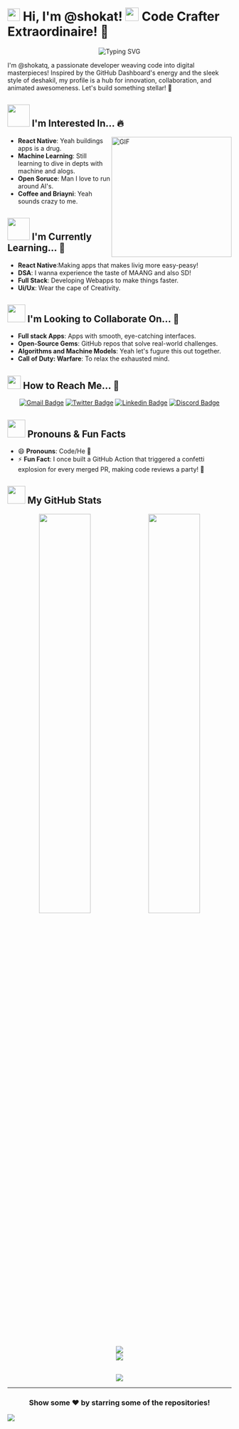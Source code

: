 # <img src="https://media.giphy.com/media/hvRJCLFzcasrR4ia7z/giphy.gif" width="28"> Hi, I'm @shokat! <img src="https://media.giphy.com/media/WUlplcMpOCEmTGBtBW/giphy.gif" width="30"> Code Crafter Extraordinaire! 🚀

<div align="center">
  <img src="https://readme-typing-svg.herokuapp.com?font=Fira+Code&pause=1000&width=435&lines=Passionate+Developer;Full-Stack+Engineer;AI+Enthusiast;Open+Source+Contributor;Game+Dev+Explorer" alt="Typing SVG" />
</div>

I'm @shokatq, a passionate developer weaving code into digital masterpieces! Inspired by the GitHub Dashboard's energy and the sleek style of deshakil, my profile is a hub for innovation, collaboration, and animated awesomeness. Let's build something stellar! 🌟

## <img src="https://media.giphy.com/media/mGcNjsfWAjY5AEZNw6/giphy.gif" width="50"> I'm Interested In... 🔥

<img align="right" height="270px" alt="GIF" src="https://i.pinimg.com/originals/e4/26/70/e426702edf874b181aced1e2fa5c6cde.gif" />

- **React Native**: Yeah buildings apps is a drug.
- **Machine Learning**: Still learning to dive in depts with machine and alogs.
- **Open Soruce**: Man I love to run around AI's.
- **Coffee and Briayni**: Yeah sounds crazy to me.

## <img src="https://media.giphy.com/media/VgCDAzcKvsR6OM0uWg/giphy.gif" width="50"> I'm Currently Learning... 🌿

- **React Native**:Making apps that makes livig more easy-peasy!
- **DSA**:  I wanna experience the taste of MAANG and also SD!
- **Full Stack**: Developing Webapps to make things faster.
- **Ui/Ux**: Wear the cape of Creativity.

## <img src="https://media.giphy.com/media/LnQjpWaON8nhr21vNW/giphy.gif" width="40"> I'm Looking to Collaborate On... 🤝

- **Full stack Apps**: Apps with smooth, eye-catching interfaces.
- **Open-Source Gems**: GitHub repos that solve real-world challenges.
- **Algorithms and Machine Models**: Yeah let's fugure this out together.
- **Call of Duty: Warfare**: To relax the exhausted mind.

## <img src="https://github.com/TheDudeThatCode/TheDudeThatCode/blob/master/Assets/hmm.gif" width="30"> How to Reach Me... 📡

<div align="center">
  
[![Gmail Badge](https://img.shields.io/badge/-shokatq.dev@gmail.com-c14438?style=flat-square&logo=Gmail&logoColor=white&link=mailto:shokatq.dev@gmail.com)](mailto:sayyadshokat21@gmail.com)
[![Twitter Badge](https://img.shields.io/badge/-@shokatq_codes-1ca0f1?style=flat-square&labelColor=1ca0f1&logo=twitter&logoColor=white&link=https://twitter.com/shokatq_codes)](https://twitter.com/shokii.dev)
[![Linkedin Badge](https://img.shields.io/badge/-shokatq-blue?style=flat-square&logo=Linkedin&logoColor=white&link=https://www.linkedin.com/in/shokatq/)](https://www.linkedin.com/in/sayyad-shokat/)
[![Discord Badge](https://img.shields.io/badge/-shokatq%231337-7289DA?style=flat-square&logo=discord&logoColor=white)](https://discordapp.com/users/shokatq#1337)
  
</div>

## <img src="https://media.giphy.com/media/0TtX2qqpxp3pIafzio/giphy.gif" width="40"> Pronouns & Fun Facts 

- 😄 **Pronouns**: Code/He 🌌 
- ⚡ **Fun Fact**: I once built a GitHub Action that triggered a confetti explosion for every merged PR, making code reviews a party! 🎊

## <img src="https://media.giphy.com/media/cj87CxfRtrUifF3Ryk/giphy.gif" width="40"> My GitHub Stats

<div align="center">
  <img width="48%" src="https://github-readme-stats.vercel.app/api?username=shokatq&show_icons=true&theme=tokyonight" />
  <img width="48%" src="https://github-readme-streak-stats.herokuapp.com/?user=shokatq&theme=tokyonight" />
</div>

<div align="center">
  <img src="https://github-profile-trophy.vercel.app/?username=shokatq&theme=nord&column=7" />
</div>

<div align="center">
  <img src="https://github-readme-stats.vercel.app/api/top-langs/?username=shokatq&layout=compact&theme=tokyonight" />
</div>

<br>

<div align="center">
  
![](https://komarev.com/ghpvc/?username=shokatq&color=blueviolet&style=flat)

</div>

---

<div align="center">
  
### Show some ❤️ by starring some of the repositories!

</div>

<img src="https://capsule-render.vercel.app/api?type=waving&color=gradient&height=80&section=footer"/>

<!--
CSS Animation styles (GitHub doesn't support CSS animations in README, but keeping for reference)
@keyframes fadeIn {
  0% { opacity: 0; }
  100% { opacity: 1; }
}
@keyframes slideIn {
  0% { transform: translateX(-50px); opacity: 0; }
  100% { transform: translateX(0); opacity: 1; }
}
-->

